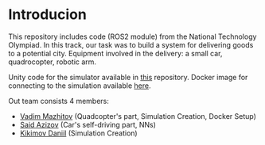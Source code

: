 # Introducion

This repository includes code (ROS2 module) from the National Technology Olympiad. 
In this track, our task was to build a system for delivering goods to a potential city. 
Equipment involved in the delivery: a small car, quadrocopter, robotic arm.

Unity code for the simulator available in [this](https://github.com/vadim-rm/NagibCarSimulator) repository. 
Docker image for connecting to the simulation available [here](https://github.com/vadim-rm/CarSimDocker).

Out team consists 4 members:
  * [Vadim Mazhitov](https://github.com/vadim-rm) (Quadcopter's part, Simulation Creation, Docker Setup)
  * [Said Azizov](https://github.com/proton-bit) (Car's self-driving part, NNs) 
  * [Kikimov Daniil](https://github.com/katsushooter) (Simulation Creation)
